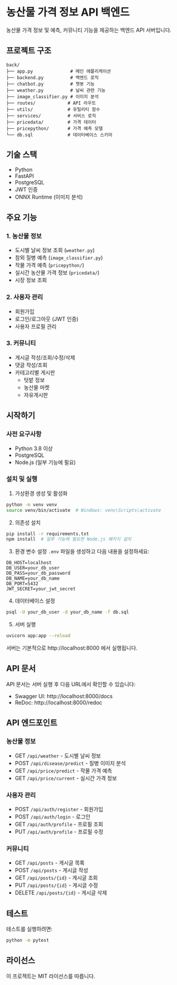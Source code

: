 # 농산물 가격 정보 API 백엔드

농산물 가격 정보 및 예측, 커뮤니티 기능을 제공하는 백엔드 API 서버입니다.

## 프로젝트 구조

```
back/
├── app.py              # 메인 애플리케이션
├── backend.py          # 백엔드 로직
├── chatbot.py          # 챗봇 기능
├── weather.py          # 날씨 관련 기능
├── image_classifier.py # 이미지 분석
├── routes/            # API 라우트
├── utils/             # 유틸리티 함수
├── services/          # 서비스 로직
├── pricedata/         # 가격 데이터
├── pricepython/       # 가격 예측 모델
└── db.sql             # 데이터베이스 스키마
```

## 기술 스택

- Python
- FastAPI
- PostgreSQL
- JWT 인증
- ONNX Runtime (이미지 분석)

## 주요 기능

### 1. 농산물 정보

- 도시별 날씨 정보 조회 (`weather.py`)
- 참외 질병 예측 (`image_classifier.py`)
- 작물 가격 예측 (`pricepython/`)
- 실시간 농산물 가격 정보 (`pricedata/`)
- 시장 정보 조회

### 2. 사용자 관리

- 회원가입
- 로그인/로그아웃 (JWT 인증)
- 사용자 프로필 관리

### 3. 커뮤니티

- 게시글 작성/조회/수정/삭제
- 댓글 작성/조회
- 카테고리별 게시판
  - 텃밭 정보
  - 농산물 마켓
  - 자유게시판

## 시작하기

### 사전 요구사항

- Python 3.8 이상
- PostgreSQL
- Node.js (일부 기능에 필요)

### 설치 및 실행

1. 가상환경 생성 및 활성화

```bash
python -m venv venv
source venv/bin/activate  # Windows: venv\Scripts\activate
```

2. 의존성 설치

```bash
pip install -r requirements.txt
npm install  # 일부 기능에 필요한 Node.js 패키지 설치
```

3. 환경 변수 설정
   `.env` 파일을 생성하고 다음 내용을 설정하세요:

```
DB_HOST=localhost
DB_USER=your_db_user
DB_PASS=your_db_password
DB_NAME=your_db_name
DB_PORT=5432
JWT_SECRET=your_jwt_secret
```

4. 데이터베이스 설정

```bash
psql -U your_db_user -d your_db_name -f db.sql
```

5. 서버 실행

```bash
uvicorn app:app --reload
```

서버는 기본적으로 http://localhost:8000 에서 실행됩니다.

## API 문서

API 문서는 서버 실행 후 다음 URL에서 확인할 수 있습니다:

- Swagger UI: http://localhost:8000/docs
- ReDoc: http://localhost:8000/redoc

## API 엔드포인트

### 농산물 정보

- GET `/api/weather` - 도시별 날씨 정보
- POST `/api/disease/predict` - 질병 이미지 분석
- GET `/api/price/predict` - 작물 가격 예측
- GET `/api/price/current` - 실시간 가격 정보

### 사용자 관리

- POST `/api/auth/register` - 회원가입
- POST `/api/auth/login` - 로그인
- GET `/api/auth/profile` - 프로필 조회
- PUT `/api/auth/profile` - 프로필 수정

### 커뮤니티

- GET `/api/posts` - 게시글 목록
- POST `/api/posts` - 게시글 작성
- GET `/api/posts/{id}` - 게시글 조회
- PUT `/api/posts/{id}` - 게시글 수정
- DELETE `/api/posts/{id}` - 게시글 삭제

## 테스트

테스트를 실행하려면:

```bash
python -m pytest
```

## 라이선스

이 프로젝트는 MIT 라이선스를 따릅니다.
